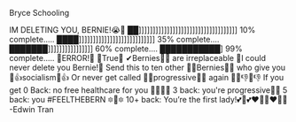Bryce Schooling

IM DELETING YOU, BERNIE!😭👋
██]]]]]]]]]]]]]]]]]]]]]]]]]]]]]]]]]]] 10% complete.....
████]]]]]]]]]]]]]]]]]]]]]]]]]]] 35% complete....
███████]]]]]]]]]]]]]]]] 60% complete....
███████████] 99% complete.....
🚫ERROR!🚫 💯True💯 ✔Bernies💃👴 are irreplaceable 💖I could never delete you Bernie!💖 Send this to ten other 👴💃Bernies👴💃 who give you 💖👍socialism💖👍 Or never get called 🌷🌼️progressive🌷🌼️ again 🚫😢👎😢👎 If you get 0 Back: no free healthcare for you 🚫🏥🚫🏥 3 back: you're progressive🗽🗽 5 back: you #FEELTHEBERN 🔯🗽🔯 10+ back: You’re the first lady!💕🗽💕❤💋💑❤💋💑
-Edwin Tran

